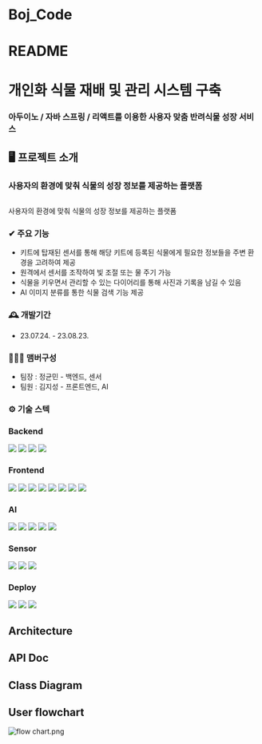 # Boj_Code

# README

# 개인화 식물 재배 및 관리 시스템 구축

### 아두이노 / 자바 스프링 / 리액트를 이용한 사용자 맞춤 반려식물 성장 서비스




## 🖥️ 프로젝트 소개

### 사용자의 환경에 맞춰 식물의 성장 정보를 제공하는 플랫폼

## 

사용자의 환경에 맞춰 식물의 성장 정보를 제공하는 플랫폼

### ✔ 주요 기능

- 키트에 탑재된 센서를 통해 해당 키트에 등록된 식물에게 필요한 정보들을 주변 환경을 고려하여 제공
- 원격에서 센서를 조작하여 빛 조절 또는 물 주기 가능
- 식물을 키우면서 관리할 수 있는 다이어리를 통해 사진과 기록을 남길 수 있음
- AI 이미지 분류를 통한 식물 검색 기능 제공

### 🕰️ 개발기간

- 23.07.24. - 23.08.23.

### 🧑‍🤝‍🧑 맴버구성

- 팀장 : 정균민 - 백엔드, 센서
- 팀원 : 김지성 - 프론트엔드, AI

### ⚙️ 기술 스텍

### Backend

<img src="https://img.shields.io/badge/java-000000?style=for-the-badge&logo=java&logoColor=white"> <img src="https://img.shields.io/badge/springboot-6DB33F?style=for-the-badge&logo=springboot&logoColor=white"> <img src="https://img.shields.io/badge/mariadb-003545?style=for-the-badge&logo=mariadb&logoColor=white"> <img src="https://img.shields.io/badge/jsonwebtokens-000000?style=for-the-badge&logo=jsonwebtokens&logoColor=white">

### Frontend

<img src="https://img.shields.io/badge/react-61DAFB?style=for-the-badge&logo=react&logoColor=white"> <img src="https://img.shields.io/badge/javascript-F7DF1E?style=for-the-badge&logo=javascript&logoColor=white"> <img src="https://img.shields.io/badge/html5-E34F26?style=for-the-badge&logo=html5&logoColor=white"> <img src="https://img.shields.io/badge/css3-1572B6?style=for-the-badge&logo=css3&logoColor=white"> <img src="https://img.shields.io/badge/axios-5A29E4?style=for-the-badge&logo=axios&logoColor=white"> <img src="https://img.shields.io/badge/redux-764ABC?style=for-the-badge&logo=redux&logoColor=white"> <img src="https://img.shields.io/badge/reactrouter-CA4245?style=for-the-badge&logo=reactrouter&logoColor=white"> <img src="https://img.shields.io/badge/bootstrap-7952B3?style=for-the-badge&logo=bootstrap&logoColor=white">

### AI

<img src="https://img.shields.io/badge/python-3776AB?style=for-the-badge&logo=python&logoColor=white"> <img src="https://img.shields.io/badge/flask-000000?style=for-the-badge&logo=flask&logoColor=white"> <img src="https://img.shields.io/badge/tensorflow-FF6F00?style=for-the-badge&logo=tensorflow&logoColor=white"> <img src="https://img.shields.io/badge/keras-D00000?style=for-the-badge&logo=keras&logoColor=white"> <img src="https://img.shields.io/badge/selenium-43B02A?style=for-the-badge&logo=selenium&logoColor=white">

### Sensor

<img src="https://img.shields.io/badge/arduino-00878F?style=for-the-badge&logo=arduino&logoColor=white"> <img src="https://img.shields.io/badge/mqtt-660066?style=for-the-badge&logo=mqtt&logoColor=white"> <img src="https://img.shields.io/badge/adafruit-000000?style=for-the-badge&logo=adafruit&logoColor=white">

### Deploy

<img src="https://img.shields.io/badge/amazonec2-FF9900?style=for-the-badge&logo=amazonec2&logoColor=white"> <img src="https://img.shields.io/badge/amazonrds-527FFF?style=for-the-badge&logo=amazonrds&logoColor=white"> <img src="https://img.shields.io/badge/netlify-00C7B7?style=for-the-badge&logo=netlify&logoColor=white">

## Architecture

## API Doc

## Class Diagram

## User flowchart

![flow chart.png](README%2073698bbc33684f50bd9ab9f10e5f5600/flow_chart.png)



